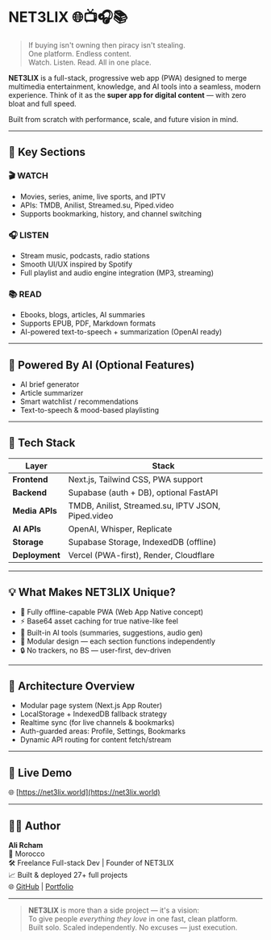 # NET3LIX 🌐📺🎧📚

> If buying isn't owning then piracy isn't stealing.  
> One platform. Endless content.  
> Watch. Listen. Read. All in one place.

**NET3LIX** is a full-stack, progressive web app (PWA) designed to merge multimedia entertainment, knowledge, and AI tools into a seamless, modern experience. Think of it as the **super app for digital content** — with zero bloat and full speed.

Built from scratch with performance, scale, and future vision in mind.

---

## 🚀 Key Sections

### 🎬 WATCH
- Movies, series, anime, live sports, and IPTV
- APIs: TMDB, Anilist, Streamed.su, Piped.video
- Supports bookmarking, history, and channel switching

### 🎧 LISTEN
- Stream music, podcasts, radio stations
- Smooth UI/UX inspired by Spotify
- Full playlist and audio engine integration (MP3, streaming)

### 📚 READ
- Ebooks, blogs, articles, AI summaries
- Supports EPUB, PDF, Markdown formats
- AI-powered text-to-speech + summarization (OpenAI ready)

---

## 🧠 Powered By AI (Optional Features)

- AI brief generator  
- Article summarizer  
- Smart watchlist / recommendations  
- Text-to-speech & mood-based playlisting  

---

## 🧱 Tech Stack

| Layer         | Stack                               |
|---------------|--------------------------------------|
| **Frontend**  | Next.js, Tailwind CSS, PWA support   |
| **Backend**   | Supabase (auth + DB), optional FastAPI |
| **Media APIs**| TMDB, Anilist, Streamed.su, IPTV JSON, Piped.video |
| **AI APIs**   | OpenAI, Whisper, Replicate           |
| **Storage**   | Supabase Storage, IndexedDB (offline)|
| **Deployment**| Vercel (PWA-first), Render, Cloudflare |

---

## 💡 What Makes NET3LIX Unique?

- 📱 Fully offline-capable PWA (Web App Native concept)
- ⚡ Base64 asset caching for true native-like feel
- 🧠 Built-in AI tools (summaries, suggestions, audio gen)
- 🧩 Modular design — each section functions independently
- 🔒 No trackers, no BS — user-first, dev-driven

---

## 🔧 Architecture Overview

- Modular page system (Next.js App Router)
- LocalStorage + IndexedDB fallback strategy
- Realtime sync (for live channels & bookmarks)
- Auth-guarded areas: Profile, Settings, Bookmarks
- Dynamic API routing for content fetch/stream

---

## 🧪 Live Demo

🌐 [https://net3lix.world](https://net3lix.world)

---

## 👨‍💻 Author

**Ali Rcham**  
📍 Morocco  
🛠 Freelance Full-stack Dev | Founder of NET3LIX  
📈 Built & deployed 27+ full projects  
🌐 [GitHub](https://github.com/GhostWr1t3r) | [Portfolio](https://net3lix.world)

---

> **NET3LIX** is more than a side project — it's a vision:  
> To give people *everything they love* in one fast, clean platform.  
> Built solo. Scaled independently. No excuses — just execution.

